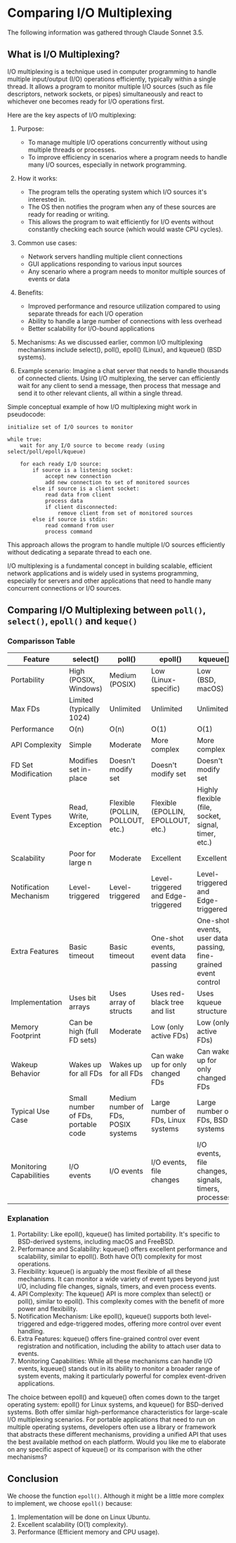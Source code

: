 # Comparing I/O Multiplexing
The following information was gathered through Claude Sonnet 3.5.
## What is I/O Multiplexing?
I/O multiplexing is a technique used in computer programming to handle multiple input/output (I/O) operations efficiently, typically within a single thread. It allows a program to monitor multiple I/O sources (such as file descriptors, network sockets, or pipes) simultaneously and react to whichever one becomes ready for I/O operations first.

Here are the key aspects of I/O multiplexing:

1. Purpose:
   - To manage multiple I/O operations concurrently without using multiple threads or processes.
   - To improve efficiency in scenarios where a program needs to handle many I/O sources, especially in network programming.

2. How it works:
   - The program tells the operating system which I/O sources it's interested in.
   - The OS then notifies the program when any of these sources are ready for reading or writing.
   - This allows the program to wait efficiently for I/O events without constantly checking each source (which would waste CPU cycles).

3. Common use cases:
   - Network servers handling multiple client connections
   - GUI applications responding to various input sources
   - Any scenario where a program needs to monitor multiple sources of events or data

4. Benefits:
   - Improved performance and resource utilization compared to using separate threads for each I/O operation
   - Ability to handle a large number of connections with less overhead
   - Better scalability for I/O-bound applications

5. Mechanisms:
   As we discussed earlier, common I/O multiplexing mechanisms include select(), poll(), epoll() (Linux), and kqueue() (BSD systems).

6. Example scenario:
   Imagine a chat server that needs to handle thousands of connected clients. Using I/O multiplexing, the server can efficiently wait for any client to send a message, then process that message and send it to other relevant clients, all within a single thread.

Simple conceptual example of how I/O multiplexing might work in pseudocode:

```
initialize set of I/O sources to monitor

while true:
    wait for any I/O source to become ready (using select/poll/epoll/kqueue)
    
    for each ready I/O source:
        if source is a listening socket:
            accept new connection
            add new connection to set of monitored sources
        else if source is a client socket:
            read data from client
            process data
            if client disconnected:
                remove client from set of monitored sources
        else if source is stdin:
            read command from user
            process command
```

This approach allows the program to handle multiple I/O sources efficiently without dedicating a separate thread to each one.

I/O multiplexing is a fundamental concept in building scalable, efficient network applications and is widely used in systems programming, especially for servers and other applications that need to handle many concurrent connections or I/O sources.

## Comparing I/O Multiplexing between `poll()`, `select()`, `epoll()` and `keque()`

### Comparisson Table
| Feature | select() | poll() | epoll() | kqueue() |
|---------|----------|--------|---------|----------|
| Portability | High (POSIX, Windows) | Medium (POSIX) | Low (Linux-specific) | Low (BSD, macOS) |
| Max FDs | Limited (typically 1024) | Unlimited | Unlimited | Unlimited |
| Performance | O(n) | O(n) | O(1) | O(1) |
| API Complexity | Simple | Moderate | More complex | More complex |
| FD Set Modification | Modifies set in-place | Doesn't modify set | Doesn't modify set | Doesn't modify set |
| Event Types | Read, Write, Exception | Flexible (POLLIN, POLLOUT, etc.) | Flexible (EPOLLIN, EPOLLOUT, etc.) | Highly flexible (file, socket, signal, timer, etc.) |
| Scalability | Poor for large n | Moderate | Excellent | Excellent |
| Notification Mechanism | Level-triggered | Level-triggered | Level-triggered and Edge-triggered | Level-triggered and Edge-triggered |
| Extra Features | Basic timeout | Basic timeout | One-shot events, event data passing | One-shot events, user data passing, fine-grained event control |
| Implementation | Uses bit arrays | Uses array of structs | Uses red-black tree and list | Uses kqueue structure |
| Memory Footprint | Can be high (full FD sets) | Moderate | Low (only active FDs) | Low (only active FDs) |
| Wakeup Behavior | Wakes up for all FDs | Wakes up for all FDs | Can wake up for only changed FDs | Can wake up for only changed FDs |
| Typical Use Case | Small number of FDs, portable code | Medium number of FDs, POSIX systems | Large number of FDs, Linux systems | Large number of FDs, BSD systems |
| Monitoring Capabilities | I/O events | I/O events | I/O events, file changes | I/O events, file changes, signals, timers, processes |

### Explanation
1. Portability: Like epoll(), kqueue() has limited portability. It's specific to BSD-derived systems, including macOS and FreeBSD.
2. Performance and Scalability: kqueue() offers excellent performance and scalability, similar to epoll(). Both have O(1) complexity for most operations.
3. Flexibility: kqueue() is arguably the most flexible of all these mechanisms. It can monitor a wide variety of event types beyond just I/O, including file changes, signals, timers, and even process events.
4. API Complexity: The kqueue() API is more complex than select() or poll(), similar to epoll(). This complexity comes with the benefit of more power and flexibility.
5. Notification Mechanism: Like epoll(), kqueue() supports both level-triggered and edge-triggered modes, offering more control over event handling.
6. Extra Features: kqueue() offers fine-grained control over event registration and notification, including the ability to attach user data to events.
7. Monitoring Capabilities: While all these mechanisms can handle I/O events, kqueue() stands out in its ability to monitor a broader range of system events, making it particularly powerful for complex event-driven applications.

The choice between epoll() and kqueue() often comes down to the target operating system: epoll() for Linux systems, and kqueue() for BSD-derived systems. Both offer similar high-performance characteristics for large-scale I/O multiplexing scenarios.
For portable applications that need to run on multiple operating systems, developers often use a library or framework that abstracts these different mechanisms, providing a unified API that uses the best available method on each platform.
Would you like me to elaborate on any specific aspect of kqueue() or its comparison with the other mechanisms?

## Conclusion
We choose the function `epoll()`. Although it might be a little more complex to implement, we choose `epoll()` because:
1. Implementation will be done on Linux Ubuntu.
2. Excellent scalability (O(1) complexity).
3. Performance (Efficient memory and CPU usage).